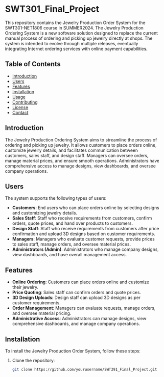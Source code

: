 # SWT301_Final_Project

This repository contains the Jewelry Production Order System for the SWT301-NET1806 course in SUMMER2024. The Jewelry Production Ordering System is a new software solution designed to replace the current manual process of ordering and picking up jewelry directly at shops. The system is intended to evolve through multiple releases, eventually integrating Internet ordering services with online payment capabilities.

## Table of Contents
- [Introduction](#introduction)
- [Users](#users)
- [Features](#features)
- [Installation](#installation)
- [Usage](#usage)
- [Contributing](#contributing)
- [License](#license)
- [Contact](#contact)

## Introduction
The Jewelry Production Ordering System aims to streamline the process of ordering and picking up jewelry. It allows customers to place orders online, customize jewelry details, and facilitates communication between customers, sales staff, and design staff. Managers can oversee orders, manage material prices, and ensure smooth operations. Administrators have comprehensive access to manage designs, view dashboards, and oversee company operations.

## Users
The system supports the following types of users:
- **Customers**: End users who can place orders online by selecting designs and customizing jewelry details.
- **Sales Staff**: Staff who receive requirements from customers, confirm orders, quote prices, and hand over products to customers.
- **Design Staff**: Staff who receive requirements from customers after price confirmation and upload 3D designs based on customer requirements.
- **Managers**: Managers who evaluate customer requests, provide prices to sales staff, manage orders, and oversee material prices.
- **Administrators (Admin)**: Administrators who manage company designs, view dashboards, and have overall management access.

## Features
- **Online Ordering**: Customers can place orders online and customize their jewelry.
- **Price Quoting**: Sales staff can confirm orders and quote prices.
- **3D Design Uploads**: Design staff can upload 3D designs as per customer requirements.
- **Order Management**: Managers can evaluate requests, manage orders, and oversee material pricing.
- **Administrative Access**: Administrators can manage designs, view comprehensive dashboards, and manage company operations.

## Installation
To install the Jewelry Production Order System, follow these steps:
1. Clone the repository:
   ```sh
   git clone https://github.com/yourusername/SWT391_Final_Project.git
